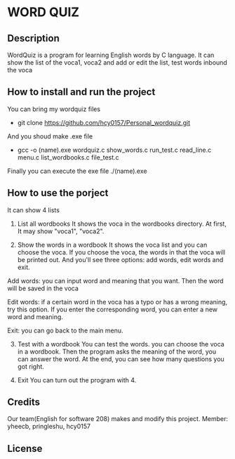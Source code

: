 # WORD QUIZ

## Description
WordQuiz is a program for learning English words by C language.
It can show the list of the voca1, voca2 and add or edit the list, test words inbound the voca

## How to install and run the project
You can bring my wordquiz files
- git clone https://github.com/hcy0157/Personal_wordquiz.git

And you shoud make .exe file
- gcc -o (name).exe wordquiz.c show_words.c run_test.c read_line.c menu.c list_wordbooks.c file_test.c

Finally you can execute the exe file
./(name).exe

## How to use the porject
It can show 4 lists 

1. List all wordbooks
It shows the voca in the wordbooks directory. At first, It may show "voca1", "voca2".

2. Show the words in a wordbook
It shows the voca list and you can choose the voca. If you choose the voca, the words in that the voca will be printed out.
And you'll see three options: add words, edit words and exit.

Add words: you can input word and meaning that you want. Then the word will be saved in the voca

Edit words: if a certain word in the voca has a typo or has a wrong meaning, try this option. If you enter the corresponding word, you can enter a new word and meaning.

Exit: you can go back to the main menu.

3. Test with a wordbook
You can test the words. you can choose the voca in a wordbook. Then the program asks the meaning of the word, you can answer the word. At the end, you can see how many questions you got right.

4. Exit
You can turn out the program with 4. 

## Credits
Our team(English for software 208) makes and modify this project. 
Member: yheecb, pringleshu, hcy0157 

## License
